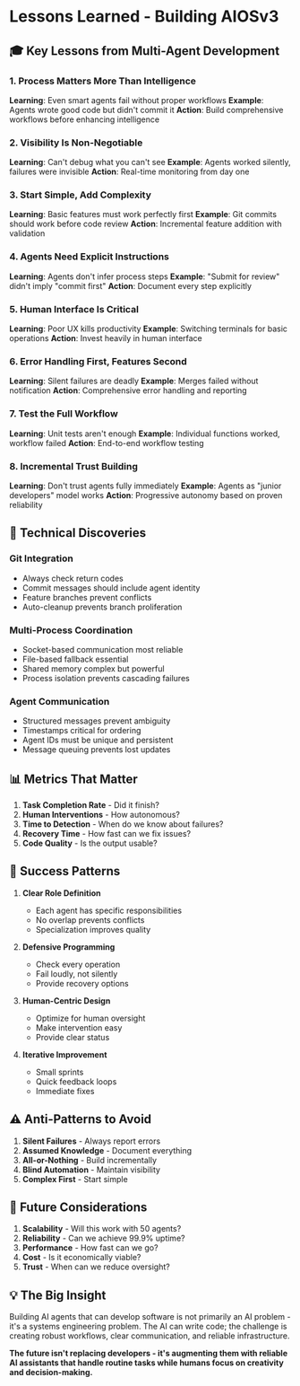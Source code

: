 # Lessons Learned - Building AIOSv3

## 🎓 Key Lessons from Multi-Agent Development

### 1. Process Matters More Than Intelligence
**Learning**: Even smart agents fail without proper workflows
**Example**: Agents wrote good code but didn't commit it
**Action**: Build comprehensive workflows before enhancing intelligence

### 2. Visibility Is Non-Negotiable
**Learning**: Can't debug what you can't see
**Example**: Agents worked silently, failures were invisible
**Action**: Real-time monitoring from day one

### 3. Start Simple, Add Complexity
**Learning**: Basic features must work perfectly first
**Example**: Git commits should work before code review
**Action**: Incremental feature addition with validation

### 4. Agents Need Explicit Instructions
**Learning**: Agents don't infer process steps
**Example**: "Submit for review" didn't imply "commit first"
**Action**: Document every step explicitly

### 5. Human Interface Is Critical
**Learning**: Poor UX kills productivity
**Example**: Switching terminals for basic operations
**Action**: Invest heavily in human interface

### 6. Error Handling First, Features Second
**Learning**: Silent failures are deadly
**Example**: Merges failed without notification
**Action**: Comprehensive error handling and reporting

### 7. Test the Full Workflow
**Learning**: Unit tests aren't enough
**Example**: Individual functions worked, workflow failed
**Action**: End-to-end workflow testing

### 8. Incremental Trust Building
**Learning**: Don't trust agents fully immediately
**Example**: Agents as "junior developers" model works
**Action**: Progressive autonomy based on proven reliability

## 🔧 Technical Discoveries

### Git Integration
- Always check return codes
- Commit messages should include agent identity
- Feature branches prevent conflicts
- Auto-cleanup prevents branch proliferation

### Multi-Process Coordination
- Socket-based communication most reliable
- File-based fallback essential
- Shared memory complex but powerful
- Process isolation prevents cascading failures

### Agent Communication
- Structured messages prevent ambiguity
- Timestamps critical for ordering
- Agent IDs must be unique and persistent
- Message queuing prevents lost updates

## 📊 Metrics That Matter

1. **Task Completion Rate** - Did it finish?
2. **Human Interventions** - How autonomous?
3. **Time to Detection** - When do we know about failures?
4. **Recovery Time** - How fast can we fix issues?
5. **Code Quality** - Is the output usable?

## 🎯 Success Patterns

1. **Clear Role Definition**
   - Each agent has specific responsibilities
   - No overlap prevents conflicts
   - Specialization improves quality

2. **Defensive Programming**
   - Check every operation
   - Fail loudly, not silently
   - Provide recovery options

3. **Human-Centric Design**
   - Optimize for human oversight
   - Make intervention easy
   - Provide clear status

4. **Iterative Improvement**
   - Small sprints
   - Quick feedback loops
   - Immediate fixes

## ⚠️ Anti-Patterns to Avoid

1. **Silent Failures** - Always report errors
2. **Assumed Knowledge** - Document everything
3. **All-or-Nothing** - Build incrementally
4. **Blind Automation** - Maintain visibility
5. **Complex First** - Start simple

## 🔮 Future Considerations

1. **Scalability** - Will this work with 50 agents?
2. **Reliability** - Can we achieve 99.9% uptime?
3. **Performance** - How fast can we go?
4. **Cost** - Is it economically viable?
5. **Trust** - When can we reduce oversight?

## 💡 The Big Insight

Building AI agents that can develop software is not primarily an AI problem - it's a systems engineering problem. The AI can write code; the challenge is creating robust workflows, clear communication, and reliable infrastructure.

**The future isn't replacing developers - it's augmenting them with reliable AI assistants that handle routine tasks while humans focus on creativity and decision-making.**